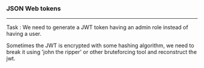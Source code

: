 ### JSON Web tokens

---

Task : We need to generate a JWT token having an admin role instead of having a user.

Sometimes the JWT is encrypted with some hashing algorithm, we need to break it using 'john the ripper' or other bruteforcing tool and reconstruct the jwt.
